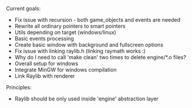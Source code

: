 Current goals:
- Fix issue with recursion - both game_objects and events are needed
- Rewrite all ordinary pointers to smart pointers
- Utils depending on target (windows/linux)
- Basic events processing
- Create basic window with background and fullscreen options
- <DONE> Fix issue with linking raylib.h (linking raymath works :)
- <DONE> Why do I need to call 'make clean' two times to delete engine/*.o files?
- <DONE> Overall setup for windows
- <DONE> Integrate MinGW for windows compilation
- <DONE> Link Raylib with renderer

Principles:
- Raylib should be only used inside 'engine' abstraction layer
